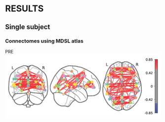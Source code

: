 
# RESULTS

## Single subject

### Connectomes using MDSL atlas
PRE
<img src="https://github.com/brainhack-school2022/jamey_project/blob/97498b71d6cb5f81173e808f39c8871db6b8633f/results/sub-13/connectome90%25_pre.jpg"/>

